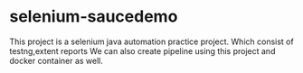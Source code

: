 # selenium-saucedemo
This project is a selenium java automation practice project.
Which consist of testng,extent reports
We can also create pipeline using this project and docker container as well.

